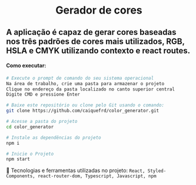 # <h1 align="center"> Gerador de cores </h1>

## A aplicação é capaz de gerar cores baseadas nos três padrões de cores mais utilizados, RGB, HSLA e CMYK utilizando contexto e react routes.

#### Como executar:
```bash
# Execute o prompt de comando do seu sistema operacional
Na área de trabalho, crie uma pasta para armazenar o projeto
Clique no endereço da pasta localizado no canto superior central
Digite CMD e pressione Enter

# Baixe este repositório ou clone pelo Git usando o comando:
git clone https://github.com/caiquefrd/color_generator.git

# Acesse a pasta do projeto
cd color_generator

# Instale as dependências do projeto
npm i

# Inicie o Projeto
npm start
```

:wrench: Tecnologias e ferramentas utilizadas no projeto: `React, Styled-Components, react-router-dom, Typescript, Javascript, npm`
